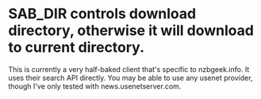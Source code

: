 # SAB_DIR controls download directory, otherwise it will download to current directory.

This is currently a very half-baked client that's specific to nzbgeek.info. It
uses their search API directly. You may be able to use any usenet provider,
though I've only tested with news.usenetserver.com.

